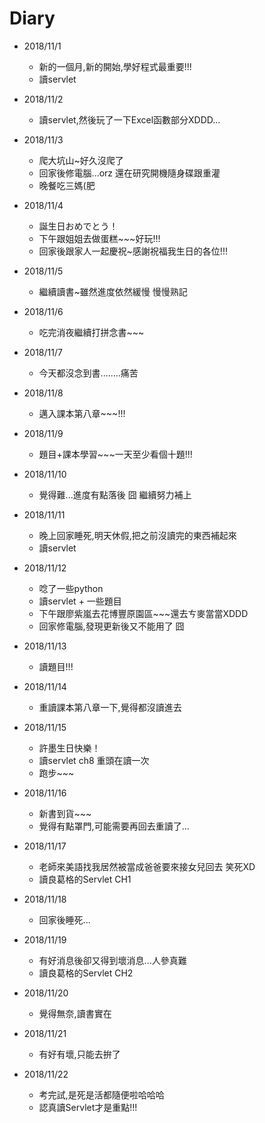 # Diary

* 2018/11/1
  * 新的一個月,新的開始,學好程式最重要!!!
  * 讀servlet

* 2018/11/2
  * 讀servlet,然後玩了一下Excel函數部分XDDD...

* 2018/11/3
  * 爬大坑山~好久沒爬了
  * 回家後修電腦...orz 還在研究開機隨身碟跟重灌
  * 晚餐吃三媽(肥

* 2018/11/4
  * 誕生日おめでとう！
  * 下午跟姐姐去做蛋糕~~~好玩!!!
  * 回家後跟家人一起慶祝~感謝祝福我生日的各位!!!

* 2018/11/5
  * 繼續讀書~雖然進度依然緩慢 慢慢熟記

* 2018/11/6
  * 吃完消夜繼續打拼念書~~~

* 2018/11/7
  * 今天都沒念到書........痛苦

* 2018/11/8
  * 邁入課本第八章~~~!!!

* 2018/11/9
  * 題目+課本學習~~~一天至少看個十題!!!

* 2018/11/10
  * 覺得難...進度有點落後 囧 繼續努力補上

* 2018/11/11
  * 晚上回家睡死,明天休假,把之前沒讀完的東西補起來
  * 讀servlet

* 2018/11/12
  * 唸了一些python
  * 讀servlet + 一些題目
  * 下午跟廖紫嵐去花博豐原園區~~~還去ㄘ麥當當XDDD
  * 回家修電腦,發現更新後又不能用了 囧

* 2018/11/13
  * 讀題目!!!

* 2018/11/14
  * 重讀課本第八章一下,覺得都沒讀進去

* 2018/11/15
  * 許墨生日快樂！
  * 讀servlet ch8 重頭在讀一次
  * 跑步~~~
  
* 2018/11/16
  * 新書到貨~~~
  * 覺得有點罩門,可能需要再回去重讀了...
 
* 2018/11/17
  * 老師來美語找我居然被當成爸爸要來接女兒回去 笑死XD
  * 讀良葛格的Servlet CH1
  
* 2018/11/18
  * 回家後睡死...
  
* 2018/11/19
  * 有好消息後卻又得到壞消息...人參真難
  * 讀良葛格的Servlet CH2
  
* 2018/11/20
  * 覺得無奈,讀書實在
  
* 2018/11/21
  * 有好有壞,只能去拚了
  
* 2018/11/22
  * 考完試,是死是活都隨便啦哈哈哈
  * 認真讀Servlet才是重點!!!